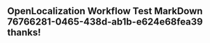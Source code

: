 <properties
ms.topic="hero-topic"
ms.test1="hero-topic"
ms.test2="test"/>

## OpenLocalization Workflow Test MarkDown 76766281-0465-438d-ab1b-e624e68fea39 thanks!
<!--HONumber=Mar16_HO5-->
